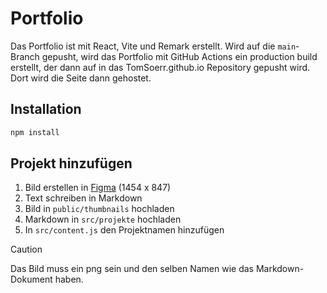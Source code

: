 # Portfolio

Das Portfolio ist mit React, Vite und Remark erstellt. Wird auf die `main`-Branch gepusht, wird das Portfolio mit GitHub Actions ein production build erstellt, der dann auf in das TomSoerr.github.io Repository gepusht wird. Dort wird die Seite dann gehostet.

## Installation

```bash
npm install
```

## Projekt hinzufügen

1. Bild erstellen in [Figma](https://www.figma.com/file/7NxuFtozQUqdAZ7BxEgbc1/Portfolio?type=design&node-id=204%3A262&mode=design&t=BhsoOBRPjh1G3TUz-1) (1454 x 847)
2. Text schreiben in Markdown
3. Bild in `public/thumbnails` hochladen
4. Markdown in `src/projekte` hochladen
5. In `src/content.js` den Projektnamen hinzufügen

> [!CAUTION]
> Das Bild muss ein png sein und den selben Namen wie das Markdown-Dokument haben.
